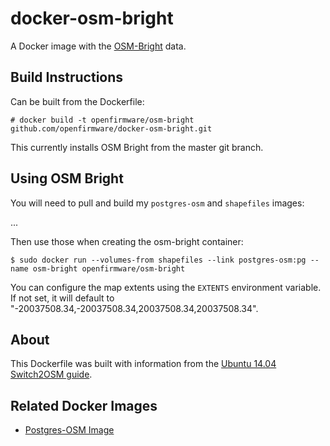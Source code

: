 # docker-osm-bright

A Docker image with the [OSM-Bright](https://github.com/mapbox/osm-bright) data.

## Build Instructions

Can be built from the Dockerfile:

    # docker build -t openfirmware/osm-bright github.com/openfirmware/docker-osm-bright.git

This currently installs OSM Bright from the master git branch.

## Using OSM Bright

You will need to pull and build my `postgres-osm` and `shapefiles` images:

...

Then use those when creating the osm-bright container:

    $ sudo docker run --volumes-from shapefiles --link postgres-osm:pg --name osm-bright openfirmware/osm-bright

You can configure the map extents using the `EXTENTS` environment variable. If not set, it will default to "-20037508.34,-20037508.34,20037508.34,20037508.34".

## About

This Dockerfile was built with information from the [Ubuntu 14.04 Switch2OSM guide](http://switch2osm.org/serving-tiles/manually-building-a-tile-server-14-04/).

## Related Docker Images

* [Postgres-OSM Image](https://github.com/openfirmware/docker-postgres-osm)

